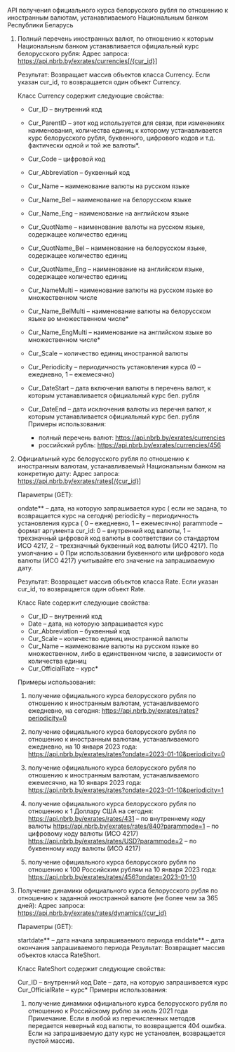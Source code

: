 API получения официального курса белорусского
рубля по отношению к иностранным валютам,
устанавливаемого Национальным банком Республики
Беларусь

1. Полный перечень иностранных валют, по отношению
   к которым Национальным банком устанавливается
   официальный курс белорусского рубля:
   Адрес
   запроса: https://api.nbrb.by/exrates/currencies[/{cur_id}]

   Результат: Возвращает массив объектов класса
   Currency. Если указан cur_id, то возвращается
   один объект Currency.

   Класс Currency содержит следующие свойства:

    - Cur_ID – внутренний код
    - Cur_ParentID – этот код используется для
      связи, при изменениях наименования,
      количества единиц к которому устанавливается
      курс белорусского рубля, буквенного,
      цифрового кодов и т.д. фактически одной и
      той же валюты*.
    - Cur_Code – цифровой код
    - Cur_Abbreviation – буквенный код
    - Cur_Name – наименование валюты на русском
      языке
    - Cur_Name_Bel – наименование на белорусском
      языке
    - Cur_Name_Eng – наименование на английском
      языке
    - Cur_QuotName – наименование валюты на
      русском языке, содержащее количество единиц
    - Cur_QuotName_Bel – наименование на
      белорусском языке, содержащее количество
      единиц
    - Cur_QuotName_Eng – наименование на
      английском языке, содержащее количество
      единиц
    - Cur_NameMulti – наименование валюты на
      русском языке во множественном числе
    - Cur_Name_BelMulti – наименование валюты на
      белорусском языке во множественном числе*
    - Cur_Name_EngMulti – наименование на
      английском языке во множественном числе*
    - Cur_Scale – количество единиц иностранной
      валюты
    - Cur_Periodicity – периодичность установления
      курса (0 – ежедневно, 1 – ежемесячно)
    - Cur_DateStart – дата включения валюты в
      перечень валют, к которым устанавливается
      официальный курс бел. рубля
    - Cur_DateEnd – дата исключения валюты из
      перечня валют, к которым устанавливается
      официальный курс бел. рубля
      Примеры использования:

        - полный перечень
          валют: https://api.nbrb.by/exrates/currencies
        - российский
          рубль: https://api.nbrb.by/exrates/currencies/456
2. Официальный курс белорусского рубля по
   отношению к иностранным валютам,
   устанавливаемый Национальным банком на
   конкретную дату:
   Адрес
   запроса: https://api.nbrb.by/exrates/rates[/{cur_id}]

   Параметры (GET):

   ondate** – дата, на которую запрашивается
   курс (
   если не задана, то возвращается курс на
   сегодня)
   periodicity – периодичность установления
   курса (
   0 – ежедневно, 1 – ежемесячно)
   parammode – формат аргумента cur_id: 0 –
   внутренний код валюты, 1 – трехзначный цифровой
   код валюты в соответствии со стандартом ИСО
   4217,
   2 – трехзначный буквенный код валюты (ИСО
   4217).
   По умолчанию = 0
   При использовании буквенного или цифрового кода
   валюты (ИСО 4217) учитывайте его значение на
   запрашиваемую дату.

   Результат: Возвращает массив объектов класса
   Rate.
   Если указан cur_id, то возвращается один объект
   Rate.

   Класс Rate содержит следующие свойства:

    - Cur_ID – внутренний код
    - Date – дата, на которую запрашивается курс
    - Cur_Abbreviation – буквенный код
    - Cur_Scale – количество единиц иностранной
      валюты
    - Cur_Name – наименование валюты на русском
      языке
      во множественном, либо в единственном числе,
      в зависимости от количества единиц
    - Cur_OfficialRate – курс*

   Примеры использования:

    1. получение официального курса белорусского
       рубля
       по
       отношению к иностранным валютам,
       устанавливаемого
       ежедневно, на
       сегодня: https://api.nbrb.by/exrates/rates?periodicity=0

    2. получение официального курса белорусского
       рубля
       по
       отношению к иностранным валютам,
       устанавливаемого
       ежедневно, на 10 января 2023
       года: https://api.nbrb.by/exrates/rates?ondate=2023-01-10&periodicity=0

    3. получение официального курса белорусского
       рубля
       по
       отношению к иностранным валютам,
       устанавливаемого
       ежемесячно, на 10 января 2023
       года: https://api.nbrb.by/exrates/rates?ondate=2023-01-10&periodicity=1

    4. получение официального курса белорусского
       рубля
       по
       отношению к 1 Доллару США на
       сегодня: https://api.nbrb.by/exrates/rates/431 –
       по внутреннему коду валюты
       https://api.nbrb.by/exrates/rates/840?parammode=1 –
       по цифровому коду валюты (ИСО 4217)
       https://api.nbrb.by/exrates/rates/USD?parammode=2 –
       по буквенному коду валюты (ИСО 4217)

    5. получение официального курса белорусского
       рубля
       по
       отношению к 100 Российским рублям на 10
       января
       2023
       года: https://api.nbrb.by/exrates/rates/456?ondate=2023-01-10

3. Получение динамики официального курса
   белорусского рубля по отношению к заданной
   иностранной валюте (не более чем за 365 дней):
   Адрес
   запроса: https://api.nbrb.by/exrates/rates/dynamics/{cur_id}

   Параметры (GET):

   startdate** – дата начала запрашиваемого
   периода
   enddate** – дата окончания запрашиваемого
   периода
   Результат: Возвращает массив объектов класса
   RateShort.

   Класс RateShort содержит следующие свойства:

   Cur_ID – внутренний код
   Date – дата, на которую запрашивается курс
   Cur_OfficialRate – курс*
   Примеры использования:

    1. получение динамики официального курса белорусского
    рубля по отношению к Российскому рублю за июль
    2021 года
    Примечание. Если в любой из перечисленных методов
    передается неверный код валюты, то возвращается
    404 ошибка. Если на запрашиваемую дату курс не
    установлен, возвращается пустой массив.
